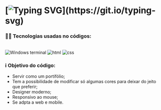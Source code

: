 # [![Typing SVG](https://readme-typing-svg.demolab.com?font=Fira+Code&pause=1000&width=435&lines=Ol%C3%A1!+Seja+Bem-Vindo!)](https://git.io/typing-svg)

### 👩‍💻 **Tecnologias usadas no códigos:**
<div style="display: inline_block"><br/>
<img align = "center" alt = "Windows terminal" src= "https://img.shields.io/badge/windows%20terminal-4D4D4D?style=for-the-badge&logo=windows%20terminal&logoColor=white">
<img align = "center" alt = "html" src = "https://img.shields.io/badge/HTML-239120?style=for-the-badge&logo=html5&logoColor=white">
<img align = "center" alt = "css" src = "https://img.shields.io/badge/CSS-239120?&style=for-the-badge&logo=css3&logoColor=white">
</div<br/>

### ℹ️ Objetivo do código: 
- Servir como um portifólio;
- Tem a possibilidade de modificar só algumas cores para deixar do jeito que preferir;
- Designer moderno;
- Responsivo ao mouse;
- Se adpta a web e mobile.
